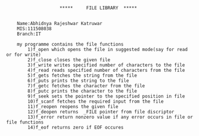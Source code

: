 
			 			*****     FILE LIBRARY  *****


		Name:Abhidnya Rajeshwar Katruwar
		MIS:111508038
		Branch:IT

		my programme contains the file functions 
			1)f_open which opens the file in suggested mode(say for read or for write)
			2)f_close closes the given file
			3)f_write writes specified number of characters to the file
			4)f_read reads specified number of characters from the file
			5)f_gets fetches the string from the file
			6)f_puts prints the string to the file
			7)f_getc fetches the character from the file
			8)f_putc prints the character to the file
			9)f_seek sets the pointer to the specified position in file
			10)f_scanf fetches the required input from the file
			11)f_reopen reopens the given file
			12)f_deopen returns  _FILE pointer from file discriptor
			13)f_error return nonzero value if any error occurs in file or file functions 
			14)f_eof returns zero if EOF occures
